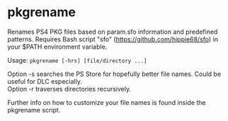 # pkgrename
Renames PS4 PKG files based on param.sfo information and predefined patterns.
Requires Bash script "sfo" (https://github.com/hippie68/sfo) in your $PATH environment variable.

Usage: `pkgrename [-hrs] [file/directory ...]`

Option -s searches the PS Store for hopefully better file names. Could be useful for DLC especially.  
Option -r traverses directories recursively.

Further info on how to customize your file names is found inside the pkgrename script.
